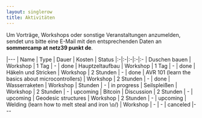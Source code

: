 ```yaml
---
layout: singlerow
title: Aktivitäten
---
```


Um Vorträge, Workshops oder sonstige Veranstaltungen anzumelden, sendet uns bitte eine E-Mail mit den entsprechenden Daten an **sommercamp at netz39 punkt de**.

|---
| Name | Type | Dauer | Kosten | Status
|:-|:-|:-|:-|:-
| Duschen bauen | Workshop | 1 Tag | - | done
| Hauptzeltaufbau | Workshop | 1 Tag | - | done
| Häkeln und Stricken | Workshop | 2 Stunden | - | done
| AVR 101 (learn the basics about microcontrollers) | Workshop | 2 Stunden | - | done
| Wasserraketen | Workshop | Stunden | - | in progress
| Seilspleißen | Workshop | 2 Stunden | - | upcoming
| Bitcoin | Discussion | 2 Stunden | - | upcoming
| Geodesic structures | Workshop | 2 Stunden | - | upcoming
| Welding (learn how to melt steal and iron \o/) | Workshop | - | - | canceled
|---
